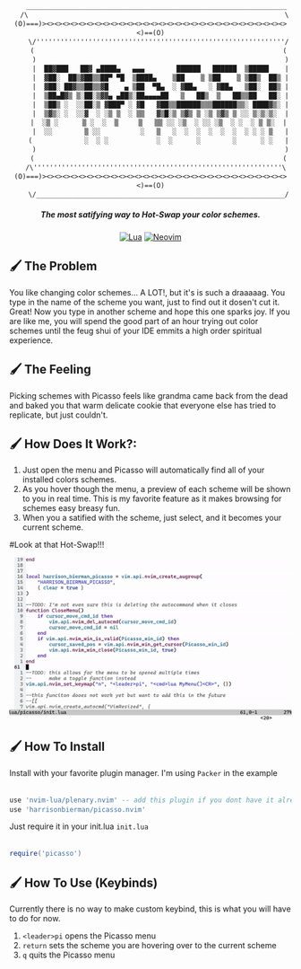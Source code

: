 <div align="center">

```text
   _________________________________________________________________
  /\                                                                \
(O)===)><><><><><><><><><><><><><><><><><><><><><><><><><><><><><><><)==(O)
    \/''''''''''''''''''''''''''''''''''''''''''''''''''''''''''''''/
    (                                                              (
     )                                                              )
     |  ██▓███   ██▓ ▄████▄   ▄▄▄        ██████   ██████  ▒█████    |
     |  ▓██░  ██▒▓██▒▒██▀ ▀█  ▒████▄    ▒██    ▒ ▒██    ▒ ▒██▒  ██▒ |
     |  ▓██░ ██▓▒▒██▒▒▓█    ▄ ▒██  ▀█▄  ░ ▓██▄   ░ ▓██▄   ▒██░  ██▒ |
     |  ▒██▄█▓▒ ▒░██░▒▓▓▄ ▄██▒░██▄▄▄▄██   ▒   ██▒  ▒   ██▒▒██   ██░ |
     |  ▒██▒ ░  ░░██░▒ ▓███▀ ░ ▓█   ▓██▒▒██████▒▒▒██████▒▒░ ████▓▒░ |
     |  ▒▓▒░ ░  ░░▓  ░ ░▒ ▒  ░ ▒▒   ▓▒█░▒ ▒▓▒ ▒ ░▒ ▒▓▒ ▒ ░░ ▒░▒░▒░  |
     |  ░▒ ░      ▒ ░  ░  ▒     ▒   ▒▒ ░░ ░▒  ░ ░░ ░▒  ░ ░  ░ ▒ ▒░  | 
     |  ░░        ▒ ░░          ░   ▒   ░  ░  ░  ░  ░  ░  ░ ░ ░ ▒   |
    (             ░  ░ ░            ░  ░      ░        ░      ░ ░   |
     )                                                              )
    (                                                              (
    /\''''''''''''''''''''''''''''''''''''''''''''''''''''''''''''''\    
(O)===)><><><><><><><><><><><><><><><><><><><><><><><><><><><><><><><)==(O)
    \/______________________________________________________________/
```

##### The most satifying way to Hot-Swap your color schemes.

[![Lua](https://img.shields.io/badge/Lua-blue.svg?style=for-the-badge&logo=lua)](http://www.lua.org)
[![Neovim](https://img.shields.io/badge/Neovim%200.5+-green.svg?style=for-the-badge&logo=neovim)](https://neovim.io)
</div>

## 🖌 The Problem
You like changing color schemes... A LOT!, but it's is such a draaaaag.
You type in the name of the scheme you want, just to 
find out it dosen't cut it. Great!
Now you type in another scheme and hope this one sparks joy.
If you are like me, you will spend the good part of an hour trying
out color schemes until the feug shui of your IDE emmits a high
order spiritual experience.

## 🖌 The Feeling 
Picking schemes with Picasso feels like grandma came back from the
dead and baked you that warm delicate cookie that everyone else has
tried to replicate, but just couldn't.

## 🖌 How Does It Work?: 
1. Just open the menu and Picasso will automatically find all of your installed colors schemes. 
1. As you hover though the menu, a preview of each scheme will be shown to you in real time.
This is my favorite feature as it makes browsing for schemes easy breasy fun.
1. When you a satified with the scheme, just select, and it becomes your current scheme.

#Look at that Hot-Swap!!!

![Hot Swap GIF](assets/picasso_hot_swap.gif)

## 🖌  How To Install
Install with your favorite plugin manager. I'm using `Packer` in the example
```lua

use 'nvim-lua/plenary.nvim' -- add this plugin if you dont have it already
use 'harrisonbierman/picasso.nvim'

```

Just require it in your init.lua
`init.lua`
```lua

require('picasso')

```

## 🖌 How To Use (Keybinds) 
Currently there is no way to make custom keybind, this is what you will have to do for now.
1. `<leader>pi` opens the Picasso menu
1. `return` sets the scheme you are hovering over to the current scheme
1. `q` quits the Picasso menu

